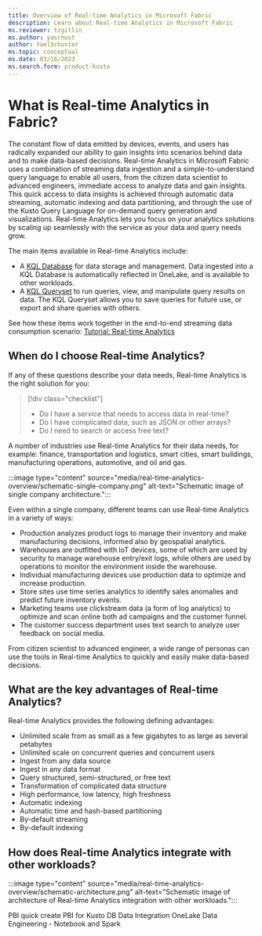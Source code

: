 ```yaml
---
title: Overview of Real-time Analytics in Microsoft Fabric
description: Learn about Real-time Analytics in Microsoft Fabric
ms.reviewer: tzgitlin
ms.author: yaschust
author: YaelSchuster
ms.topic: conceptual
ms.date: 03/16/2023
ms.search.form: product-kusto
---
```

# What is Real-time Analytics in Fabric?

The constant flow of data emitted by devices, events, and users has radically expanded our ability to gain insights into scenarios behind data and to make data-based decisions. Real-time Analytics in Microsoft Fabric uses a combination of streaming data ingestion and a simple-to-understand query language to enable all users, from the citizen data scientist to advanced engineers, immediate access to analyze data and gain insights. This quick access to data insights is achieved through automatic data streaming, automatic indexing and data partitioning, and through the use of the Kusto Query Language for on-demand query generation and visualizations. Real-time Analytics lets you focus on your analytics solutions by scaling up seamlessly with the service as your data and query needs grow.

The main items available in Real-time Analytics include:

* A [KQL Database](create-database.md) for data storage and management. Data ingested into a KQL Database is automatically reflected in OneLake, and is available to other workloads.
* A [KQL Queryset](kusto-query-set.md) to run queries, view, and manipulate query results on data. The KQL Queryset allows you to save queries for future use, or export and share queries with others.

See how these items work together in the end-to-end streaming data consumption scenario: [Tutorial: Real-time Analytics](realtime-analytics-tutorial.md)

## When do I choose Real-time Analytics?

If any of these questions describe your data needs, Real-time Analytics is the right solution for you:

> [!div class="checklist"]
>
> * Do I have a service that needs to access data in real-time?
> * Do I have complicated data, such as JSON or other arrays?
> * Do I need to search or access free text?

A number of industries use Real-time Analytics for their data needs, for example: finance, transportation and logistics, smart cities, smart buildings, manufacturing operations, automotive, and oil and gas.

:::image type="content" source="media/real-time-analytics-overview/schematic-single-company.png" alt-text="Schematic image of single company architecture.":::

Even within a single company, different teams can use Real-time Analytics in a variety of ways:

* Production analyzes product logs to manage their inventory and make manufacturing decisions, informed also by geospatial analytics.
* Warehouses are outfitted with IoT devices, some of which are used by security to manage warehouse entry/exit logs, while others are used by operations to monitor the environment inside the warehouse.
* Individual manufacturing devices use production data to optimize and increase production.
* Store sites use time series analytics to identify sales anomalies and predict future inventory events.
* Marketing teams use clickstream data (a form of log analytics) to optimize and scan online both ad campaigns and the customer funnel.
* The customer success department uses text search to analyze user feedback on social media.

From citizen scientist to advanced engineer, a wide range of personas can use the tools in Real-time Analytics to quickly and easily make data-based decisions.

## What are the key advantages of Real-time Analytics?

Real-time Analytics provides the following defining advantages:

* Unlimited scale from as small as a few gigabytes to as large as several petabytes
* Unlimited scale on concurrent queries and concurrent users
* Ingest from any data source
* Ingest in any data format
* Query structured, semi-structured, or free text
* Transformation of complicated data structure
* High performance, low latency, high freshness
* Automatic indexing
* Automatic time and hash-based partitioning
* By-default streaming
* By-default indexing

## How does Real-time Analytics integrate with other workloads?

:::image type="content" source="media/real-time-analytics-overview/schematic-architecture.png" alt-text="Schematic image of architecture of Real-time Analytics integration with other workloads.":::


PBI quick create
PBI for Kusto DB
Data Integration 
OneLake
Data Engineering - Notebook and Spark